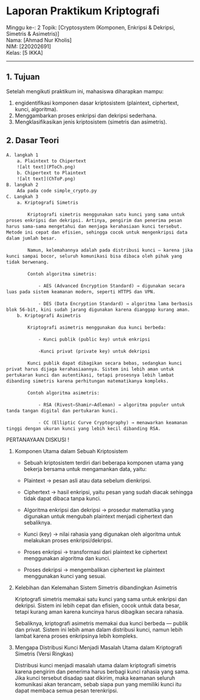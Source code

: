 # Laporan Praktikum Kriptografi
Minggu ke-: 2
Topik: [Cryptosystem (Komponen, Enkripsi & Dekripsi, Simetris & Asimetris)]  
Nama: [Ahmad Nur Kholis]  
NIM: [220202691]  
Kelas: [5 IKKA]  

---

## 1. Tujuan
Setelah mengikuti praktikum ini, mahasiswa diharapkan mampu:

1. engidentifikasi komponen dasar kriptosistem (plaintext, ciphertext, kunci, algoritma).
2. Menggambarkan proses enkripsi dan dekripsi sederhana.
3. Mengklasifikasikan jenis kriptosistem (simetris dan asimetris).

## 2. Dasar Teori
    A. langkah 1
        a. Plaintext to Chipertext
        ![alt text](PToCh.png)
        b. Chipertext to Plaintext
        ![alt text](ChToP.png)
    B. langkah 2
        Ada pada code simple_crypto.py
    C. Langkah 3
        a. Kriptografi Simetris

            Kriptografi simetris menggunakan satu kunci yang sama untuk proses enkripsi dan dekripsi. Artinya, pengirim dan penerima pesan harus sama-sama mengetahui dan menjaga kerahasiaan kunci tersebut. Metode ini cepat dan efisien, sehingga cocok untuk mengenkripsi data dalam jumlah besar.

            Namun, kelemahannya adalah pada distribusi kunci — karena jika kunci sampai bocor, seluruh komunikasi bisa dibaca oleh pihak yang tidak berwenang.

            Contoh algoritma simetris:

                - AES (Advanced Encryption Standard) → digunakan secara luas pada sistem keamanan modern, seperti HTTPS dan VPN.

                - DES (Data Encryption Standard) → algoritma lama berbasis blok 56-bit, kini sudah jarang digunakan karena dianggap kurang aman.
        b. Kriptografi Asimetris

            Kriptografi asimetris menggunakan dua kunci berbeda:

                - Kunci publik (public key) untuk enkripsi

                -Kunci privat (private key) untuk dekripsi

            Kunci publik dapat dibagikan secara bebas, sedangkan kunci privat harus dijaga kerahasiaannya. Sistem ini lebih aman untuk pertukaran kunci dan autentikasi, tetapi prosesnya lebih lambat dibanding simetris karena perhitungan matematikanya kompleks.

            Contoh algoritma asimetris:

                - RSA (Rivest–Shamir–Adleman) → algoritma populer untuk tanda tangan digital dan pertukaran kunci.

                - CC (Elliptic Curve Cryptography) → menawarkan keamanan tinggi dengan ukuran kunci yang lebih kecil dibanding RSA.
PERTANAYAAN DISKUSI !
1. Komponen Utama dalam Sebuah Kriptosistem

    - Sebuah kriptosistem terdiri dari beberapa komponen utama yang bekerja bersama untuk mengamankan data, yaitu:

    - Plaintext → pesan asli atau data sebelum dienkripsi.

    - Ciphertext → hasil enkripsi, yaitu pesan yang sudah diacak sehingga tidak dapat dibaca tanpa kunci.

    - Algoritma enkripsi dan dekripsi → prosedur matematika yang digunakan untuk mengubah plaintext menjadi ciphertext dan sebaliknya.

    - Kunci (key) → nilai rahasia yang digunakan oleh algoritma untuk melakukan proses enkripsi/dekripsi.

    - Proses enkripsi → transformasi dari plaintext ke ciphertext menggunakan algoritma dan kunci.

    - Proses dekripsi → mengembalikan ciphertext ke plaintext menggunakan kunci yang sesuai.
2.  Kelebihan dan Kelemahan Sistem Simetris dibandingkan Asimetris

    Kriptografi simetris memakai satu kunci yang sama untuk enkripsi dan dekripsi. Sistem ini lebih cepat dan efisien, cocok untuk data besar, tetapi kurang aman karena kuncinya harus dibagikan secara rahasia.

    Sebaliknya, kriptografi asimetris memakai dua kunci berbeda — publik dan privat. Sistem ini lebih aman dalam distribusi kunci, namun lebih lambat karena proses enkripsinya lebih kompleks.
3. Mengapa Distribusi Kunci Menjadi Masalah Utama dalam Kriptografi Simetris (Versi Ringkas)

    Distribusi kunci menjadi masalah utama dalam kriptografi simetris karena pengirim dan penerima harus berbagi kunci rahasia yang sama. Jika kunci tersebut disadap saat dikirim, maka keamanan seluruh komunikasi akan terancam, sebab siapa pun yang memiliki kunci itu dapat membaca semua pesan terenkripsi.